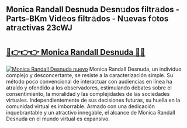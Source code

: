 ## Monica Randall Desnuda D𝚎sn𝚞dos filtr𝚊dos - Parts-BKm Vid𝚎os filtr𝚊dos - N𝚞evas f𝚘tos atr𝚊ctivas 23cWJ

# <h2><a href="http://mb6qipm.tromn.icu/?c=Monica+Randall+Desnuda">🔗👉👉👉 Monica Randall Desnuda 🔗🔗</a></h2>

[![Monica Randall Desnuda nuevo](https://i.imgur.com/pEAQMta.gif)](http://mb6qipm.tromn.icu/?c=Monica+Randall+Desnuda)
Monica Randall Desnuda, un individuo complejo y desconcertante, se resiste a la caracterización simple. Su método poco convencional de interactuar con audiencias en línea ha atraído y ofendido a los observadores, estimulando debates sobre el consentimiento, la moralidad y las complejidades de las sociedades virtuales. Independientemente de sus decisiones futuras, su huella en la comunidad virtual es imborrable. Armado con una dedicación inquebrantable y un atractivo innegable, el alcance de Monica Randall Desnuda en el mundo virtual es expansivo.
